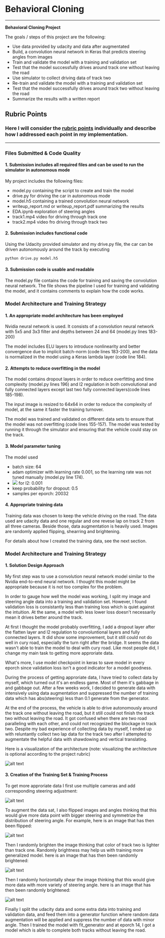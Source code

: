 # **Behavioral Cloning** 

---

**Behavioral Cloning Project**

The goals / steps of this project are the following:
* Use data provided by udacity and data after augmentated 
* Build, a convolution neural network in Keras that predicts steering angles from images
* Train and validate the model with a training and validation set
* Test that the model successfully drives around track one without leaving the road
* Use simulator to collect driving data of track two
* Re-train and validate the model with a training and validation set
* Test that the model successfully drives around track two without leaving the road
* Summarize the results with a written report


[//]: # (Image References)

[image1]: ./examples/model.PNG "Model Visualization"
[image2]: ./examples/multiple_cameras.png "Multiple Cameras"
[image3]: ./examples/multiple_cameras_angle.png "Multiple Cameras 1"
[image4]: ./examples/flip.png "Flipped Image"
[image5]: ./examples/bright.png "Brightened Image"
[image6]: ./examples/shear.png "Sheared Image"

## Rubric Points
### Here I will consider the [rubric points](https://review.udacity.com/#!/rubrics/432/view) individually and describe how I addressed each point in my implementation.  

---
### Files Submitted & Code Quality

#### 1. Submission includes all required files and can be used to run the simulator in autonomous mode

My project includes the following files:
* model.py containing the script to create and train the model
* drive.py for driving the car in autonomous mode
* model.h5 containing a trained convolution neural network 
* writeup_report.md or writeup_report.pdf summarizing the results
* EDA.ipynb exploration of steering angles
* track1.mp4 video for driving through track one
* track2.mp4 video fro driving through track two

#### 2. Submission includes functional code
Using the Udacity provided simulator and my drive.py file, the car can be driven autonomously around the track by executing 
```sh
python drive.py model.h5
```

#### 3. Submission code is usable and readable

The model.py file contains the code for training and saving the convolution neural network. The file shows the pipeline I used for training and validating the model, and it contains comments to explain how the code works.

### Model Architecture and Training Strategy

#### 1. An appropriate model architecture has been employed

Nvidia neural network is used. It consists of a convolution neural network with 5x5 and 3x3 filter  and depths between 24 and 64 (model.py lines 183-200) 

The model includes ELU layers to introduce nonlinearity and better convergence due to implicit batch-norm (code lines 183-200), and the data is normalized in the model using a Keras lambda layer (code line 184). 

#### 2. Attempts to reduce overfitting in the model

The model contains dropout layers in order to reduce overfitting and time complexity (model.py lines 196) and l2 regulation in both convolutional and fully connected layers except last two fully connected layers(code lines 185-198).

The input image is resized to 64x64 in order to reduce the complexity of model, at the same it faster the training turnover.

The model was trained and validated on different data sets to ensure that the model was not overfitting (code lines 155-157). The model was tested by running it through the simulator and ensuring that the vehicle could stay on the track.

#### 3. Model parameter tuning

The model used
* batch size: 64
* adam optimizer with learning rate 0.001, so the learning rate was not tuned manually (model.py line 174).
* <img src="https://latex.codecogs.com/gif.latex?\lambda" />  for l2: 0.001
* keep probability for dropout: 0.5
* samples per eporch: 20032

#### 4. Appropriate training data

Training data was chosen to keep the vehicle driving on the road. The data used are udacity data and one regular and one revese lap on track 2 from all three cameras. Beside those, data augmentation is heavily used. Images are randomly applied flipping, shearring and brightening. 

For details about how I created the training data, see the next section. 

### Model Architecture and Training Strategy

#### 1. Solution Design Approach


My first step was to use a convolution neural network model similar to the Nvidia end-to-end neural network. I thought this model might be appropriate because it is not too complex for the problem.

In order to gauge how well the model was working, I split my image and steering angle data into a training and validation set. However, I found validation loss is consistantly less than training loss which is quiet against the intuition. At the same, a model with less lower loss doesn't necessarily mean it drives better around the track.

At first I thought the model probably overfitting, I add a dropout layer after the flatten layer and l2 regulation to convoluntional layers and fully connected layers. It did show some improvement, but it still could not do well in cury road, especially the turn right after the bridge. It seems the data wasn't able to train the model to deal with cury road. Like most people did, I change my main task to getting more approriate data. 

What's more, I use model checkpoint in keras to save model in every eporch since validation loss isn't a good indicator for a model goodness. 

During the process of getting approriate data, I have tried to collect data by myself, which turned out it's an endless game. Most of them it's gabbage in and gabbage out. After a few weeks work, I decided to generate data with intensively using data augmentation and suppressed the number of training data which has abs(steering) less than 0.1 generate from the generator.

At the end of the process, the vehicle is able to drive autonomously around the track one without leaving the road, but it still could not finish the track two without leaving the road. It got confused when there are two road paralleling with each other, and could not recognized the blockage in track two. Despite my bad experience of collecting data by myself, I ended up with reluntantly collect two lap data for the track two after I attempted to augmentate the helpful data with shawdowing and vertical translating.

Here is a visualization of the architecture (note: visualizing the architecture is optional according to the project rubric)

![alt text][image1]

#### 3. Creation of the Training Set & Training Process

To get more approriate data I first use multiple cameras and add corresponding steering adjustment:

![alt text][image2]


To augment the data sat, I also flipped images and angles thinking that this would give more data point with bigger steering and symmetrize the distribution of steering angle. For example, here is an image that has then been flipped:

![alt text][image4]


Then I randomly brighten the image thinking that color of track two is lighter than track one. Randomly brightness may help us with training more generalized model. here is an image that has then been randomly brightened:

![alt text][image5]

Then I randomly horizontally shear the image thinking that this would give more data with more variety of steering angle. here is an image that has then been randomly brightened:

![alt text][image6] 

Finally I split the udacity data and some extra data into training and validation data, and feed them into a generator function where random data augmentation will be applied and suppress the number of data with minor angle. Then I trained the model with fit_generator and at eporch 14, I got a model which is able to complete both tracks without leaving the road.
